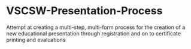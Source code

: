 # VSCSW-Presentation-Process
Attempt at creating a multi-step, multi-form process for the creation of a new educational presentation through registration and on to certificate printing and evaluations
